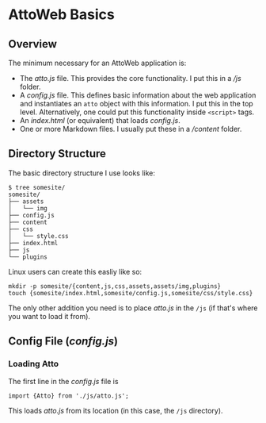 # AttoWeb Basics

## Overview
The minimum necessary for an AttoWeb application is:

* The _atto.js_ file. This provides the core functionality. I put this in a _/js_ folder.
* A _config.js_ file. This defines basic information about the web application and instantiates an
  `atto` object with this information. I put this in the top level. Alternatively, one could put this
  functionality inside `<script>` tags.
* An _index.html_ (or equivalent) that loads _config.js_.
* One or more Markdown files. I usually put these in a _/content_ folder.

## Directory Structure
The basic directory structure I use looks like:

```
$ tree somesite/
somesite/
├── assets
│   └── img
├── config.js
├── content
├── css
│   └── style.css
├── index.html
├── js
└── plugins
```

Linux users can create this easliy like so:

```
mkdir -p somesite/{content,js,css,assets,assets/img,plugins}
touch {somesite/index.html,somesite/config.js,somesite/css/style.css}
```

The only other addition you need is to place _atto.js_ in the `/js` (if that's where
you want to load it from).

## Config File (_config.js_)
### Loading Atto
The first line in the _config.js_ file is

```
import {Atto} from './js/atto.js';
```

This loads _atto.js_ from its location (in this case, the `/js` directory).

###





